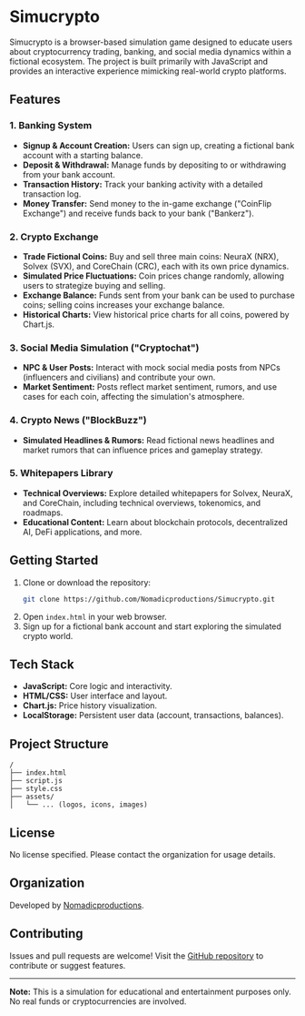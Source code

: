 # Simucrypto

Simucrypto is a browser-based simulation game designed to educate users about cryptocurrency trading, banking, and social media dynamics within a fictional ecosystem. The project is built primarily with JavaScript and provides an interactive experience mimicking real-world crypto platforms.

## Features

### 1. Banking System
- **Signup & Account Creation:** Users can sign up, creating a fictional bank account with a starting balance.
- **Deposit & Withdrawal:** Manage funds by depositing to or withdrawing from your bank account.
- **Transaction History:** Track your banking activity with a detailed transaction log.
- **Money Transfer:** Send money to the in-game exchange ("CoinFlip Exchange") and receive funds back to your bank ("Bankerz").

### 2. Crypto Exchange
- **Trade Fictional Coins:** Buy and sell three main coins: NeuraX (NRX), Solvex (SVX), and CoreChain (CRC), each with its own price dynamics.
- **Simulated Price Fluctuations:** Coin prices change randomly, allowing users to strategize buying and selling.
- **Exchange Balance:** Funds sent from your bank can be used to purchase coins; selling coins increases your exchange balance.
- **Historical Charts:** View historical price charts for all coins, powered by Chart.js.

### 3. Social Media Simulation ("Cryptochat")
- **NPC & User Posts:** Interact with mock social media posts from NPCs (influencers and civilians) and contribute your own.
- **Market Sentiment:** Posts reflect market sentiment, rumors, and use cases for each coin, affecting the simulation's atmosphere.

### 4. Crypto News ("BlockBuzz")
- **Simulated Headlines & Rumors:** Read fictional news headlines and market rumors that can influence prices and gameplay strategy.

### 5. Whitepapers Library
- **Technical Overviews:** Explore detailed whitepapers for Solvex, NeuraX, and CoreChain, including technical overviews, tokenomics, and roadmaps.
- **Educational Content:** Learn about blockchain protocols, decentralized AI, DeFi applications, and more.

## Getting Started

1. Clone or download the repository:
   ```sh
   git clone https://github.com/Nomadicproductions/Simucrypto.git
   ```
2. Open `index.html` in your web browser.
3. Sign up for a fictional bank account and start exploring the simulated crypto world.

## Tech Stack

- **JavaScript:** Core logic and interactivity.
- **HTML/CSS:** User interface and layout.
- **Chart.js:** Price history visualization.
- **LocalStorage:** Persistent user data (account, transactions, balances).

## Project Structure

```
/
├── index.html
├── script.js
├── style.css
├── assets/
│   └── ... (logos, icons, images)
```

## License

No license specified. Please contact the organization for usage details.

## Organization

Developed by [Nomadicproductions](https://github.com/Nomadicproductions).

## Contributing

Issues and pull requests are welcome! Visit the [GitHub repository](https://github.com/Nomadicproductions/Simucrypto) to contribute or suggest features.

---

**Note:** This is a simulation for educational and entertainment purposes only. No real funds or cryptocurrencies are involved.
